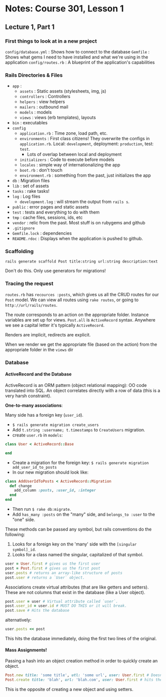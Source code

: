 # Notes: Course 301, Lesson 1

## Lecture 1, Part 1

### First things to look at in a new project

`config/database.yml` : Shows how to connect to the database
`Gemfile` : Shows what gems I need to have installed and what we're using in the application
`config/routes.rb` : A blueprint of the application's capabilities

### Rails Directories & Files

- `app` :
  - `assets` : Static assets (stylesheets, img, js)
  - `controllers` : Controllers
  - `helpers` : view helpers
  - `mailers` : outbound mail
  - `models` : models
  - `views` : views (erb templates), layouts
- `bin` : executables
- `config`
  - `application.rb` : Time zone, load path, etc.
  - `environments` : First class citizens! They overwrite the configs in `application.rb`. Local: `development`, deployment: `production`,  test: `test`.
    - Lots of overlap between local and deployment
  - `initializers` : Code to execute before models
  - `locales` : simple way of internationalizing the app
  - `boot.rb` : don't touch
  - `environment.rb` : something from the past, just initializes the app
- `db` : Migration files
- `lib` : set of assets
 - `tasks` : rake tasks!
- `log` : Log files
   - `development.log` : will stream the output from `rails s`.
- `public` : error pages and static assets
- `test` : tests and everything to do with them
- `tmp` : cache files, sessions, ids, etc
- `vendor` : relic from the past. Most stuff is on rubygems and github
- `.gitignore`
- `Gemfile.lock` : dependencies
- `README.rdoc` : Displays when the application is pushed to github.

### Scaffolding

`rails generate scaffold Post title:string url:string description:text`

Don't do this. Only use generators for migrations!

### Tracing the request

`routes.rb` has `recources :posts`, which gives us all the CRUD routes for our `Post` model. We can view all routes using `rake routes`, or going to `http://url/rails/routes`.

The route corresponds to an action on the appropriate folder. Instance variables are set up for views. `Post.all` is `ActiveRecord` syntax. Anywhere we see a capital letter it's typically `ActiveRecord`.

Renders are implicit, redirects are explicit.

When we render we get the appropriate file (based on the action) from the appropriate folder in the `views` dir

### Database

#### ActiveRecord and the Database

ActiveRecord is an ORM pattern (object relational mapping): OO code translated into SQL. An object correlates directly with a row of data (this is a very harsh constraint).

**One-to-many associations**:

Many side has a foreign key (`user_id`).

- `$ rails generate migration create_users`
- Add `t.string :username; t.timestamps` to `CreateUsers` migration.
- create `user.rb` in `models`:

```ruby
class User < ActiveRecord::Base

end
```

- Create a migration for the foreign key: `$ rails generate migration add_user_id_to_posts`
- In our new migration should look like:

```ruby
class AddUserIdToPosts < ActiveRecord::Migration
  def change
    add_column :posts, :user_id, :integer
  end
end
```

- Then run `$ rake db:migrate`.
- Add `has_many :posts` on the "many" side, and `belongs_to :user` to the "one" side.

These methods can be passed any symbol, but rails conventions do the following:

1. Looks for a foreign key on the 'many' side with the `[singular symbol]_id`.
2. Looks for a class named the singular, capitalized of that symbol.

```ruby
user = User.first # gives us the first user
post = Post.first # gives us the first post
user.posts # returns an array-like structure of posts
post.user # returns a `User` object.
```

Associations create virtual attributes (that are like getters and setters). These are not columns that exist in the database (like a User object).

```ruby
post.user = user # Virtual attribute called `user`.
post.user_id = user.id # MUST DO THIS or it will break.
post.save # Hits the database
```

alternatively:

```ruby
user.posts << post
```

This hits the database immediately, doing the first two lines of the original.

#### Mass Assignments!

Passing a hash into an object creation method in order to quickly create an object.

```ruby
Post.new title: 'some title', utl: 'some url', user: User.first # Doesn't hit database
Post.create title: 'blah', url: 'blah.com', user: User.first # hits the database
```

This is the opposite of creating a new object and using setters.
